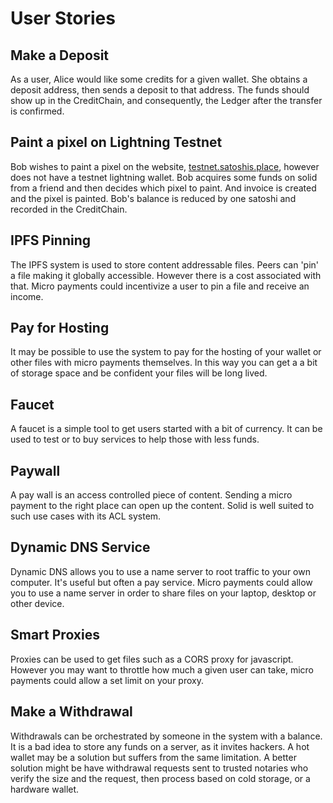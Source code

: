 # User Stories

## **Make a Deposit**

As a user, Alice would like some credits for a given wallet.  She obtains a deposit address, then sends a deposit to that address.  The funds should show up in the CreditChain, and consequently, the Ledger after the transfer is confirmed.

## **Paint a pixel on Lightning Testnet**

Bob wishes to paint a pixel on the website, [testnet.satoshis.place](https://testnet.satoshis.place/), however does not have a testnet lightning wallet.  Bob acquires some funds on solid from a friend and then decides which pixel to paint.  And invoice is created and the pixel is painted.  Bob's balance is reduced by one satoshi and recorded in the CreditChain.

## **IPFS Pinning**

The IPFS system is used to store content addressable files.  Peers can 'pin' a file making it globally accessible.  However there is a cost associated with that.  Micro payments could incentivize a user to pin a file and receive an income.

## **Pay for Hosting**

It may be possible to use the system to pay for the hosting of your wallet or other files with micro payments themselves.  In this way you can get a a bit of storage space and be confident your files will be long lived.

## **Faucet**

A faucet is a simple tool to get users started with a bit of currency.  It can be used to test or to buy services to help those with less funds.

## **Paywall**

A pay wall is an access controlled piece of content.  Sending a micro payment to the right place can open up the content.  Solid is well suited to such use cases with its ACL system.

## **Dynamic DNS Service**

Dynamic DNS allows you to use a name server to root traffic to your own computer.  It's useful but often a pay service.  Micro payments could allow you to use a name server in order to share files on your laptop, desktop or other device.

## **Smart Proxies**

Proxies can be used to get files such as a CORS proxy for javascript.  However you may want to throttle how much a given user can take, micro payments could allow a set limit on your proxy.

## **Make a Withdrawal**

Withdrawals can be orchestrated by someone in the system with a balance.  It is a bad idea to store any funds on a server, as it invites hackers.  A hot wallet may be a solution but suffers from the same limitation.  A better solution might be have withdrawal requests sent to trusted notaries who verify the size and the request, then process based on cold storage, or a hardware wallet.

